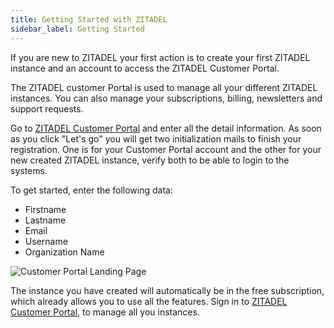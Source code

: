 ```yaml
---
title: Getting Started with ZITADEL
sidebar_label: Getting Started
---
```


If you are new to ZITADEL your first action is to create your first ZITADEL instance and an account to access the ZITADEL Customer Portal.

The ZITADEL customer Portal is used to manage all your different ZITADEL instances.
You can also manage your subscriptions, billing, newsletters and support requests.

Go to [ZITADEL Customer Portal](https://zitadel.cloud) and enter all the detail information.
As soon as you click "Let's go" you will get two initialization mails to finish your registration.
One is for your Customer Portal account and the other for your new created ZITADEL instance, verify both to be able to login to the systems.

To get started, enter the following data:

- Firstname
- Lastname
- Email
- Username
- Organization Name

![Customer Portal Landing Page](/img/manuals/portal/customer_portal_landing_page.png)

The instance you have created will automatically be in the free subscription, which already allows you to use all the features.
Sign in to [ZITADEL Customer Portal](https://zitadel.cloud), to manage all you instances.
